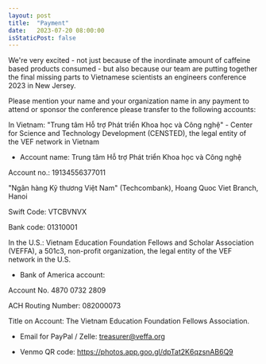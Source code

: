 ```yaml
---
layout: post
title:  "Payment"
date:   2023-07-20 08:00:00
isStaticPost: false
---
```


We're very excited - not just because of the inordinate amount of caffeine based products consumed - 
but also because our team are putting together 
the final missing parts to Vietnamese scientists an engineers conference 2023 in New Jersey. 

Please mention your name and your organization name in any payment to attend or sponsor the conference please transfer to the following accounts:

In Vietnam:
"Trung tâm Hỗ trợ Phát triển Khoa học và Công nghệ" - Center for Science and Technology Development (CENSTED), the legal entity of the VEF network in Vietnam

- Account name: Trung tâm Hỗ trợ Phát triển Khoa học và Công nghệ

Account no.: 19134556377011

"Ngân hàng Kỹ thương Việt Nam" (Techcombank), Hoang Quoc Viet Branch, Hanoi

Swift Code: VTCBVNVX

Bank code: 01310001

In the U.S.:
Vietnam Education Foundation Fellows and Scholar Association (VEFFA), a 501c3, non-profit organization, the legal entity of the VEF network in the U.S.

- Bank of America account:

Account No. 4870 0732 2809

ACH Routing Number: 082000073

Title on Account: The Vietnam Education Foundation Fellows Association.

- Email for PayPal / Zelle: treasurer@veffa.org

- Venmo QR code: https://photos.app.goo.gl/dpTat2K6qzsnAB6Q9
